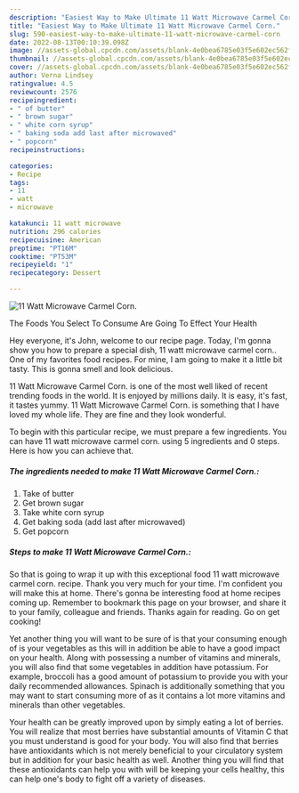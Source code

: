 ```yaml
---
description: "Easiest Way to Make Ultimate 11 Watt Microwave Carmel Corn."
title: "Easiest Way to Make Ultimate 11 Watt Microwave Carmel Corn."
slug: 590-easiest-way-to-make-ultimate-11-watt-microwave-carmel-corn
date: 2022-08-13T00:10:39.098Z
image: //assets-global.cpcdn.com/assets/blank-4e0bea6785e03f5e602ec562f230caae08da540cada707380b4fe1bbebba43da.png
thumbnail: //assets-global.cpcdn.com/assets/blank-4e0bea6785e03f5e602ec562f230caae08da540cada707380b4fe1bbebba43da.png
cover: //assets-global.cpcdn.com/assets/blank-4e0bea6785e03f5e602ec562f230caae08da540cada707380b4fe1bbebba43da.png
author: Verna Lindsey
ratingvalue: 4.5
reviewcount: 2576
recipeingredient:
- " of butter"
- " brown sugar"
- " white corn syrup"
- " baking soda add last after microwaved"
- " popcorn"
recipeinstructions:

categories:
- Recipe
tags:
- 11
- watt
- microwave

katakunci: 11 watt microwave 
nutrition: 296 calories
recipecuisine: American
preptime: "PT16M"
cooktime: "PT53M"
recipeyield: "1"
recipecategory: Dessert

---
```



![11 Watt Microwave Carmel Corn.](//assets-global.cpcdn.com/assets/blank-4e0bea6785e03f5e602ec562f230caae08da540cada707380b4fe1bbebba43da.png)

The Foods You Select To Consume Are Going To Effect Your Health

Hey everyone, it's John, welcome to our recipe page. Today, I'm gonna show you how to prepare a special dish, 11 watt microwave carmel corn.. One of my favorites food recipes. For mine, I am going to make it a little bit tasty. This is gonna smell and look delicious.

11 Watt Microwave Carmel Corn. is one of the most well liked of recent trending foods in the world. It is enjoyed by millions daily. It is easy, it's fast, it tastes yummy. 11 Watt Microwave Carmel Corn. is something that I have loved my whole life. They are fine and they look wonderful.




To begin with this particular recipe, we must prepare a few ingredients. You can have 11 watt microwave carmel corn. using 5 ingredients and 0 steps. Here is how you can achieve that.

<!--inarticleads1-->

##### The ingredients needed to make 11 Watt Microwave Carmel Corn.:

1. Take  of butter
1. Get  brown sugar
1. Take  white corn syrup
1. Get  baking soda (add last after microwaved)
1. Get  popcorn




<!--inarticleads2-->

##### Steps to make 11 Watt Microwave Carmel Corn.:





So that is going to wrap it up with this exceptional food 11 watt microwave carmel corn. recipe. Thank you very much for your time. I'm confident you will make this at home. There's gonna be interesting food at home recipes coming up. Remember to bookmark this page on your browser, and share it to your family, colleague and friends. Thanks again for reading. Go on get cooking!

Yet another thing you will want to be sure of is that your consuming enough of is your vegetables as this will in addition be able to have a good impact on your health. Along with possessing a number of vitamins and minerals, you will also find that some vegetables in addition have potassium. For example, broccoli has a good amount of potassium to provide you with your daily recommended allowances. Spinach is additionally something that you may want to start consuming more of as it contains a lot more vitamins and minerals than other vegetables.

Your health can be greatly improved upon by simply eating a lot of berries. You will realize that most berries have substantial amounts of Vitamin C that you must understand is good for your body. You will also find that berries have antioxidants which is not merely beneficial to your circulatory system but in addition for your basic health as well. Another thing you will find that these antioxidants can help you with will be keeping your cells healthy, this can help one's body to fight off a variety of diseases.
